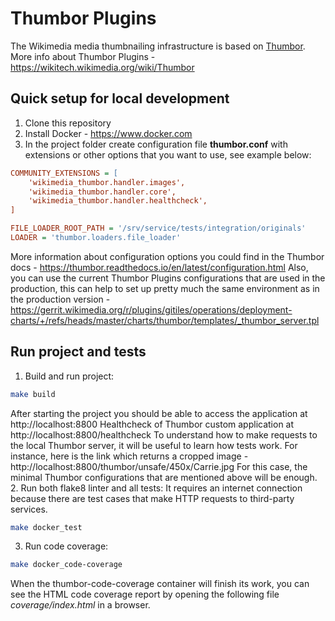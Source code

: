 # Thumbor Plugins

The Wikimedia media thumbnailing infrastructure is based on [Thumbor](https://github.com/thumbor/thumbor).
More info about Thumbor Plugins - https://wikitech.wikimedia.org/wiki/Thumbor

## Quick setup for local development

1. Clone this repository
2. Install Docker - https://www.docker.com
3. In the project folder create configuration file **thumbor.conf** with extensions or other options that you want to use, see example below:
```ini
COMMUNITY_EXTENSIONS = [
    'wikimedia_thumbor.handler.images',
    'wikimedia_thumbor.handler.core',
    'wikimedia_thumbor.handler.healthcheck',
]

FILE_LOADER_ROOT_PATH = '/srv/service/tests/integration/originals'
LOADER = 'thumbor.loaders.file_loader'
```
More information about configuration options you could find in the Thumbor docs - https://thumbor.readthedocs.io/en/latest/configuration.html
Also, you can use the current Thumbor Plugins configurations that are used in the production, this can help to set up pretty much the same environment as in the production version - https://gerrit.wikimedia.org/r/plugins/gitiles/operations/deployment-charts/+/refs/heads/master/charts/thumbor/templates/_thumbor_server.tpl

## Run project and tests

1. Build and run project:
```bash
make build
```
After starting the project you should be able to access the application at http://localhost:8800
Healthcheck of Thumbor custom application at http://localhost:8800/healthcheck
To understand how to make requests to the local Thumbor server, it will be useful to learn how tests work. For instance, here is the link which returns a cropped image - http://localhost:8800/thumbor/unsafe/450x/Carrie.jpg For this case, the minimal Thumbor configurations that are mentioned above will be enough.
2. Run both flake8 linter and all tests:
It requires an internet connection because there are test cases that make HTTP requests to third-party services.
```bash
make docker_test
```
3. Run code coverage:
```bash
make docker_code-coverage
```
When the thumbor-code-coverage container will finish its work, you can see the HTML code coverage report by opening the following file *coverage/index.html* in a browser.

